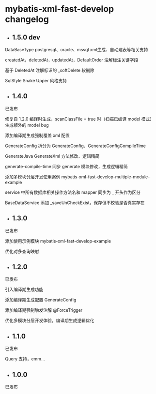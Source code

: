 # mybatis-xml-fast-develop changelog

+ ## 1.5.0 dev 

DataBaseType postgresql、oracle、mssql xml生成、自动建表等相关支持

createdAt，deletedAt，updatedAt，DefaultOrder 注解标注关键字段

基于 DeletedAt 注解标识的 _softDelete 软删除

SqlStyle Snake Upper 风格支持

+ ## 1.4.0

已发布

修复自 1.2.0 编译时生成，scanClassFile = true 时（扫描已编译 model 模式）生成额外的 model bug

添加编译期生成强制覆盖 xml 配置

GenerateConfig 拆分为 GenerateConfig、GenerateConfigCompileTime

GenerateJava GenerateXml 方法修改、逻辑精简

generate-compile-time 同步 generate 模块修改，生成逻辑精简

添加多模块分层开发使用案例 mybatis-xml-fast-develop-multiple-module-example

service 中所有数据库相关操作方法名和 mapper 同步为 _ 开头作为区分

BaseDataService 添加 _saveUnCheckExist，保存但不校验是否真实存在

+ ## 1.3.0

已发布

添加使用示例模块 mybatis-xml-fast-develop-example

优化对多查询映射

+ ## 1.2.0

已发布

引入编译期生成功能

添加编译期生成配置 GenerateConfig

添加编译期强制触发注解 @ForceTrigger

优化多模块分层开发体验，编译期生成逻辑优化

+ ## 1.1.0

已发布

Query 支持，emm...

+ ## 1.0.0

已发布